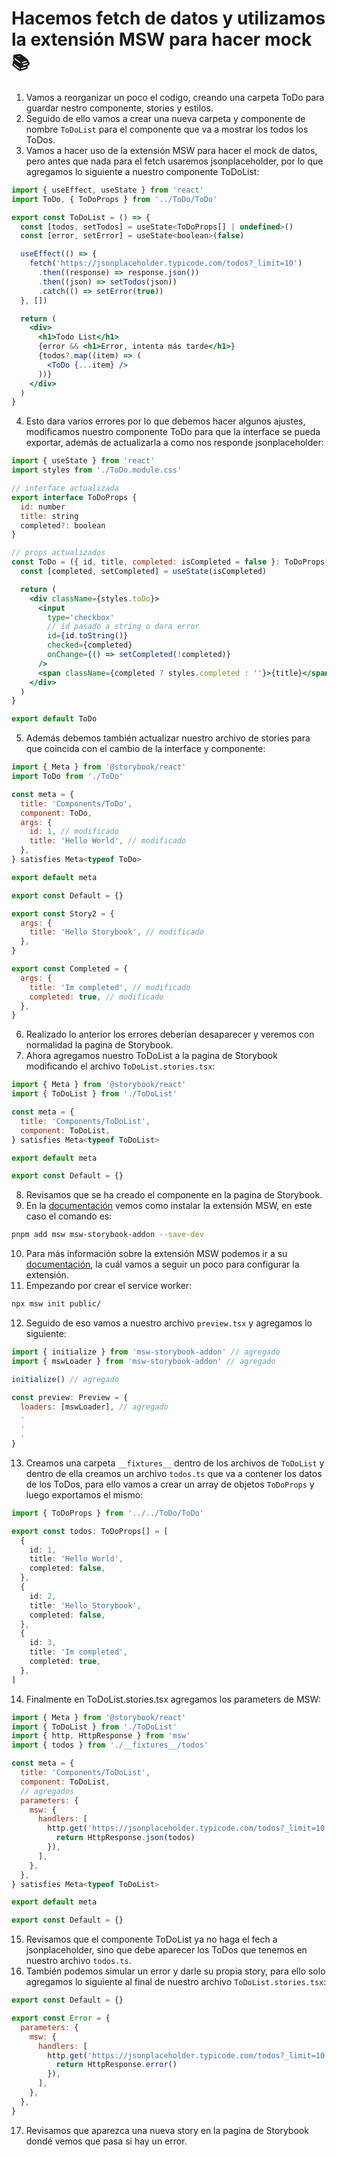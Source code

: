 # Hacemos fetch de datos y utilizamos la extensión MSW para hacer mock 📚

1. Vamos a reorganizar un poco el codigo, creando una carpeta ToDo para guardar nestro componente, stories y estilos.
2. Seguido de ello vamos a crear una nueva carpeta y componente de nombre `ToDoList` para el componente que va a mostrar los todos los ToDos.
3. Vamos a hacer uso de la extensión MSW para hacer el mock de datos, pero antes que nada para el fetch usaremos jsonplaceholder, por lo que agregamos lo siguiente a nuestro componente ToDoList:

```jsx
import { useEffect, useState } from 'react'
import ToDo, { ToDoProps } from '../ToDo/ToDo'

export const ToDoList = () => {
  const [todos, setTodos] = useState<ToDoProps[] | undefined>()
  const [error, setError] = useState<boolean>(false)

  useEffect(() => {
    fetch('https://jsonplaceholder.typicode.com/todos?_limit=10')
      .then((response) => response.json())
      .then((json) => setTodos(json))
      .catch(() => setError(true))
  }, [])

  return (
    <div>
      <h1>Todo List</h1>
      {error && <h1>Error, intenta más tarde</h1>}
      {todos?.map((item) => (
        <ToDo {...item} />
      ))}
    </div>
  )
}
```

4. Esto dara varios errores por lo que debemos hacer algunos ajustes, modificamos nuestro componente ToDo para que la interface se pueda exportar, además de actualizarla a como nos responde jsonplaceholder:

```jsx
import { useState } from 'react'
import styles from './ToDo.module.css'

// interface actualizada
export interface ToDoProps {
  id: number
  title: string
  completed?: boolean
}

// props actualizados
const ToDo = ({ id, title, completed: isCompleted = false }: ToDoProps) => {
  const [completed, setCompleted] = useState(isCompleted)

  return (
    <div className={styles.toDo}>
      <input
        type='checkbox'
        // id pasado a string o dara error
        id={id.toString()}
        checked={completed}
        onChange={() => setCompleted(!completed)}
      />
      <span className={completed ? styles.completed : ''}>{title}</span>
    </div>
  )
}

export default ToDo
```

5. Además debemos también actualizar nuestro archivo de stories para que coincida con el cambio de la interface y componente:

```jsx
import { Meta } from '@storybook/react'
import ToDo from './ToDo'

const meta = {
  title: 'Components/ToDo',
  component: ToDo,
  args: {
    id: 1, // modificado
    title: 'Hello World', // modificado
  },
} satisfies Meta<typeof ToDo>

export default meta

export const Default = {}

export const Story2 = {
  args: {
    title: 'Hello Storybook', // modificado
  },
}

export const Completed = {
  args: {
    title: 'Im completed', // modificado
    completed: true, // modificado
  },
}
```

6. Realizado lo anterior los errores deberían desaparecer y veremos con normalidad la pagina de Storybook.
7. Ahora agregamos nuestro ToDoList a la pagina de Storybook modificando el archivo `ToDoList.stories.tsx`:

```jsx
import { Meta } from '@storybook/react'
import { ToDoList } from './ToDoList'

const meta = {
  title: 'Components/ToDoList',
  component: ToDoList,
} satisfies Meta<typeof ToDoList>

export default meta

export const Default = {}
```

8. Revisamos que se ha creado el componente en la pagina de Storybook.
9. En la [documentación](https://storybook.js.org/docs/writing-stories/mocking-data-and-modules/mocking-network-requests#set-up-the-msw-addon) vemos como instalar la extensión MSW, en este caso el comando es:

```bash
pnpm add msw msw-storybook-addon --save-dev
```

10. Para más información sobre la extensión MSW podemos ir a su [documentación](https://msw-sb.vercel.app/?path=/docs/guides-getting-started--docs), la cuál vamos a seguir un poco para configurar la extensión.
11. Empezando por crear el service worker:

```bash
npx msw init public/
```

12. Seguido de eso vamos a nuestro archivo `preview.tsx` y agregamos lo siguiente:

```jsx
import { initialize } from 'msw-storybook-addon' // agregado
import { mswLoader } from 'msw-storybook-addon' // agregado

initialize() // agregado

const preview: Preview = {
  loaders: [mswLoader], // agregado
  .
  .
  .
}
```

13. Creamos una carpeta `__fixtures__` dentro de los archivos de `ToDoList` y dentro de ella creamos un archivo `todos.ts` que va a contener los datos de los ToDos, para ello vamos a crear un array de objetos `ToDoProps` y luego exportamos el mismo:

```ts
import { ToDoProps } from '../../ToDo/ToDo'

export const todos: ToDoProps[] = [
  {
    id: 1,
    title: 'Hello World',
    completed: false,
  },
  {
    id: 2,
    title: 'Hello Storybook',
    completed: false,
  },
  {
    id: 3,
    title: 'Im completed',
    completed: true,
  },
]
```

14. Finalmente en ToDoList.stories.tsx agregamos los parameters de MSW:

```jsx
import { Meta } from '@storybook/react'
import { ToDoList } from './ToDoList'
import { http, HttpResponse } from 'msw'
import { todos } from './__fixtures__/todos'

const meta = {
  title: 'Components/ToDoList',
  component: ToDoList,
  // agregados
  parameters: {
    msw: {
      handlers: [
        http.get('https://jsonplaceholder.typicode.com/todos?_limit=10', () => {
          return HttpResponse.json(todos)
        }),
      ],
    },
  },
} satisfies Meta<typeof ToDoList>

export default meta

export const Default = {}
```

15. Revisamos que el componente ToDoList ya no haga el fech a jsonplaceholder, sino que debe aparecer los ToDos que tenemos en nuestro archivo `todos.ts`.
16. También podemos simular un error y darle su propia story, para ello solo agregamos lo siguiente al final de nuestro archivo `ToDoList.stories.tsx`:

```jsx
export const Default = {}

export const Error = {
  parameters: {
    msw: {
      handlers: [
        http.get('https://jsonplaceholder.typicode.com/todos?_limit=10', () => {
          return HttpResponse.error()
        }),
      ],
    },
  },
}
```

17. Revisamos que aparezca una nueva story en la pagina de Storybook dondé vemos que pasa si hay un error.